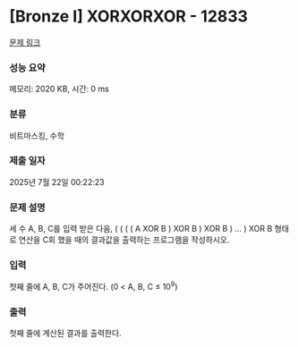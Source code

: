 # [Bronze I] XORXORXOR - 12833 

[문제 링크](https://www.acmicpc.net/problem/12833) 

### 성능 요약

메모리: 2020 KB, 시간: 0 ms

### 분류

비트마스킹, 수학

### 제출 일자

2025년 7월 22일 00:22:23

### 문제 설명

<p>세 수 A, B, C를 입력 받은 다음, ( ( ( ( A XOR B ) XOR B ) XOR B ) … ) XOR B 형태로 연산을 C회 했을 때의 결과값을 출력하는 프로그램을 작성하시오.</p>

### 입력 

 <p>첫째 줄에 A, B, C가 주어진다. (0 < A, B, C ≤ 10<sup>9</sup>)</p>

### 출력 

 <p>첫째 줄에 계산된 결과를 출력한다.</p>

